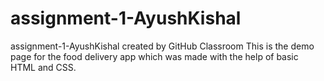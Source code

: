 # assignment-1-AyushKishal
assignment-1-AyushKishal created by GitHub Classroom
This is the demo page for the food delivery app which was made with the help of basic HTML and CSS.

